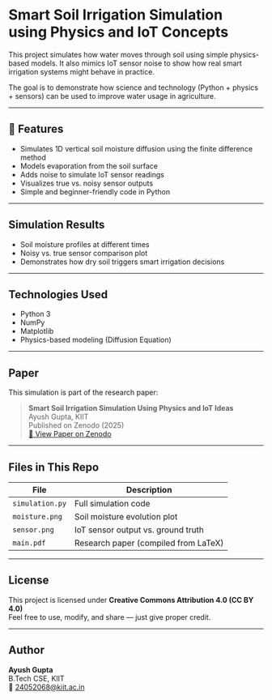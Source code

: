 #  Smart Soil Irrigation Simulation using Physics and IoT Concepts

This project simulates how water moves through soil using simple physics-based models. It also mimics IoT sensor noise to show how real smart irrigation systems might behave in practice.

The goal is to demonstrate how science and technology (Python + physics + sensors) can be used to improve water usage in agriculture.

---

## 📌 Features

- Simulates 1D vertical soil moisture diffusion using the finite difference method
- Models evaporation from the soil surface
- Adds noise to simulate IoT sensor readings
- Visualizes true vs. noisy sensor outputs
- Simple and beginner-friendly code in Python

---

##  Simulation Results

-  Soil moisture profiles at different times
-  Noisy vs. true sensor comparison plot
-  Demonstrates how dry soil triggers smart irrigation decisions

---

##  Technologies Used

- Python 3
- NumPy
- Matplotlib
- Physics-based modeling (Diffusion Equation)

---

##  Paper

This simulation is part of the research paper:

> **Smart Soil Irrigation Simulation Using Physics and IoT Ideas**  
> Ayush Gupta, KIIT  
> Published on Zenodo (2025)  
> [🔗 View Paper on Zenodo](https://doi.org/10.5281/zenodo.15820521)

---

##  Files in This Repo

| File | Description |
|------|-------------|
| `simulation.py` | Full simulation code |
| `moisture.png` | Soil moisture evolution plot |
| `sensor.png` | IoT sensor output vs. ground truth |
| `main.pdf` | Research paper (compiled from LaTeX) |

---

##  License

This project is licensed under **Creative Commons Attribution 4.0 (CC BY 4.0)**  
Feel free to use, modify, and share — just give proper credit.

---

##  Author

**Ayush Gupta**  
B.Tech CSE, KIIT  
📧 24052068@kiit.ac.in  
